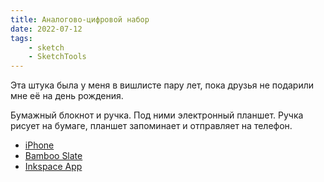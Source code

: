 ```yaml
---
title: Аналогово-цифровой набор
date: 2022-07-12
tags:
    - sketch
    - SketchTools
---
```


Эта штука была у меня в вишлисте пару лет, пока друзья не подарили мне её на день рождения.

Бумажный блокнот и ручка. Под ними электронный планшет. Ручка рисует на бумаге, планшет запоминает и отправляет на телефон.

- [iPhone](http://apple.com/iphone)
- [Bamboo Slate](https://www.wacom.com/ru-ru/products/smartpads/bamboo-slate-and-bamboo-folio)
- [Inkspace App](https://apps.apple.com/us/app/wacom-inkspace-app/id1029007767)
